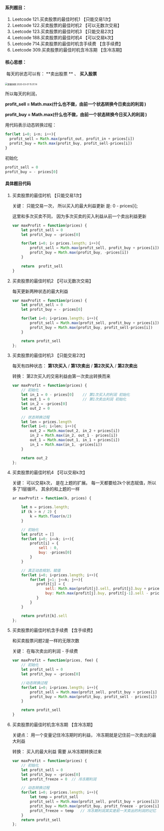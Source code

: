 #### 系列题目：

1. Leetcode 121.买卖股票的最佳时机1       【只能交易1次】
2. Leetcode 122.买卖股票的最佳时机2        【可以无数次交易】
3. Leetcode 123.买卖股票的最佳时机3        【只能交易2次】
4. Leetcode 188.买卖股票的最佳时机4         【可以交易k次】
5. Leetcode 714.买卖股票的最佳时机含手续费     【含手续费】
6. Leetcode 309.买卖股票的最佳时机含冷冻期       【含冷冻期】



#### 核心思想：

​	每天的状态可以有：  **卖出股票 **  、  **买入股票**

​	<img src="/Users/murphy/Desktop/屏幕快照 2020-03-01 15.01.14.png" alt="屏幕快照 2020-03-01 15.01.14" style="zoom:50%;" />

所以每天的利润，

**profit_sell = Math.max(什么也不做，由前一个状态转换今日卖出的利润 )**

**profit_buy = Math.max(什么也不做，由前一个状态转换今日买入的利润 )**



用代码表示动态转换过程：

```javascript
for(let i=0; i<n; i++){
  profit_sell = Math.max(profit_out, profit_in + prices[i])
  profit_buy = Math.max(profit_buy, profit_sell-prices[i])
}
```



初始化

```javascript
profit_sell = 0
profit_buy = - prices[0]
```



#### 具体题目代码

1. 买卖股票的最佳时机      【只能交易1次】

   关键： 只能交易一次， 所以买入的最大利益更新 是:  0 - prices[i];

   这里和多次买卖不同， 因为多次买卖的买入利益从前一个卖出利益更新

   ```javascript
   var maxProfit = function(prices) {
       let profit_sell = 0
       let profit_buy = -prices[0]
   
       for(let i=0; i< prices.length; i++){
           profit_sell = Math.max(profit_sell, profit_buy + prices[i])
           profit_buy = Math.max(profit_buy, -prices[i])
       }
       
       return  profit_sell
   }
   ```

   

2. 买卖股票的最佳时机2        【可以无数次交易】

   每天更新两种状态的最大利益

   ```javascript
   var maxProfit = function(prices) {
       let profit_sell = 0
       let profit_buy = - prices[0]
   
       for(let i=0; i<prices.length; i++){
           profit_sell = Math.max(profit_sell, profit_buy + prices[i])
           profit_buy = Math.max(profit_buy, profit_sell-prices[i])
       }
   
       return profit_sell
   };
   ```

   

3. 买卖股票的最佳时机3        【只能交易2次】

   每天有四种状态： **第1次买入** / **第1次卖出** / **第2次买入** / **第2次卖出**

   转换： 第2次买入的交易利益由第一次卖出转换而来

   ```javascript
   var maxProfit = function(prices) {
       // 初始化
       let in_1 = 0 - prices[0]    // 第1次买入的利润 初始化
       let out_1 = 0               // 第1次卖出利润 初始化
       let in_2 = -prices[0]
       let out_2 = 0 
   
       // 状态转换过程
       let len = prices.length
       for(let i=0; i<len; i++){
           out_2 = Math.max(out_2, in_2 + prices[i])
           in_2 = Math.max(in_2, out_1 - prices[i])
           out_1 = Math.max(out_1, in_1 + prices[i])
           in_1 = Math.max(in_1, -prices[i])
       }
   
       return out_2
   };
   ```

   

4. 买卖股票的最佳时机4         【可以交易k次】

   关键： 可以交易k次， 是在上题的扩展。 每一天都要给2k个状态赋值，所以多了1层循环。 其余的和上题的一样

   ```javascript
   ar maxProfit = function(k, prices) {
   
       let n = prices.length;
       if (k > n / 2) {
           k = Math.floor(n/2)  
       }
   
       // 初始化
       let profit = []
       for(let i=0; i<=k; i++){
           profit[i] = {
               sell : 0,
               buy: -prices[0]
           }
       }
   
       // 真正动态规划，赋值
       for(let i=0; i<prices.length; i++){
           for(let j=1; j<=k; j++){
              profit[j] = {
                  sell: Math.max(profit[j].sell, profit[j].buy + prices[i]),
                  buy: Math.max(profit[j].buy, profit[j-1].sell - prices[i])
              }
           }
       }
   
       return profit[k].sell
   };
   ```

   

5. 买卖股票的最佳时机含手续费     【含手续费】

   和买卖股票问题2是一样的无限次数

   关键： 在每次卖出的利润 - 手续费

   ```javascript
   var maxProfit = function(prices, fee) {
       // 初始化
       let profit_sell = 0
       let profit_buy = -prices[0]
   
       //动态转换过程
       for(let i=0; i<prices.length; i++){
           profit_sell = Math.max(profit_sell, profit_buy + prices[i] - fee)
           profit_buy = Math.max(profit_buy, profit_sell - prices[i])
       }
   
       return profit_sell
   }
   ```

   

6. 买卖股票的最佳时机含冷冻期       【含冷冻期】

   关键点： 用一个变量记住冷冻期时的利益， 冷冻期就是记住前一次卖出的最大利益

   转换： 买入的最大利益 需要  从冷冻期转换过来

   ```javascript
   var maxProfit = function(prices) {
       // 初始化
       let profit_sell = 0
       let profit_buy = -prices[0]
       let profit_freeze = 0  // 冷冻期利润
   
       // 动态转换过程    
       for(let i=0; i<prices.length; i++){
           let temp = profit_sell
           profit_sell = Math.max(profit_sell, profit_buy + prices[i])
           profit_buy = Math.max(profit_buy, profit_freeze - prices[i])
           profit_freeze = temp   // 冷冻期利润其实是前一天卖出的利润的记忆
       }
       return profit_sell
   };
   ```

   

